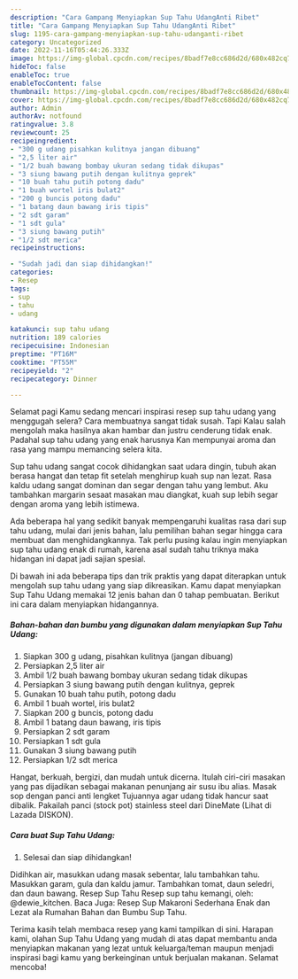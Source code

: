 ```yaml
---
description: "Cara Gampang Menyiapkan Sup Tahu UdangAnti Ribet"
title: "Cara Gampang Menyiapkan Sup Tahu UdangAnti Ribet"
slug: 1195-cara-gampang-menyiapkan-sup-tahu-udanganti-ribet
category: Uncategorized
date: 2022-11-16T05:44:26.333Z
image: https://img-global.cpcdn.com/recipes/8badf7e8cc686d2d/680x482cq70/sup-tahu-udang-foto-resep-utama.jpg
hideToc: false
enableToc: true
enableTocContent: false
thumbnail: https://img-global.cpcdn.com/recipes/8badf7e8cc686d2d/680x482cq70/sup-tahu-udang-foto-resep-utama.jpg
cover: https://img-global.cpcdn.com/recipes/8badf7e8cc686d2d/680x482cq70/sup-tahu-udang-foto-resep-utama.jpg
author: Admin
authorAv: notfound
ratingvalue: 3.8
reviewcount: 25
recipeingredient:
- "300 g udang pisahkan kulitnya jangan dibuang"
- "2,5 liter air"
- "1/2 buah bawang bombay ukuran sedang tidak dikupas"
- "3 siung bawang putih dengan kulitnya geprek"
- "10 buah tahu putih potong dadu"
- "1 buah wortel iris bulat2"
- "200 g buncis potong dadu"
- "1 batang daun bawang iris tipis"
- "2 sdt garam"
- "1 sdt gula"
- "3 siung bawang putih"
- "1/2 sdt merica"
recipeinstructions:

- "Sudah jadi dan siap dihidangkan!"
categories:
- Resep
tags:
- sup
- tahu
- udang

katakunci: sup tahu udang 
nutrition: 189 calories
recipecuisine: Indonesian
preptime: "PT16M"
cooktime: "PT55M"
recipeyield: "2"
recipecategory: Dinner

---
```



Selamat pagi Kamu sedang mencari inspirasi resep sup tahu udang yang menggugah selera? Cara membuatnya sangat tidak susah. Tapi Kalau salah mengolah maka hasilnya akan hambar dan justru cenderung tidak enak. Padahal sup tahu udang yang enak harusnya Kan mempunyai aroma dan rasa yang mampu memancing selera kita.


Sup tahu udang sangat cocok dihidangkan saat udara dingin, tubuh akan berasa hangat dan tetap fit setelah menghirup kuah sup nan lezat. Rasa kaldu udang sangat dominan dan segar dengan tahu yang lembut. Aku tambahkan margarin sesaat masakan mau diangkat, kuah sup lebih segar dengan aroma yang lebih istimewa.

Ada beberapa hal yang sedikit banyak mempengaruhi kualitas rasa dari sup tahu udang, mulai dari jenis bahan, lalu pemilihan bahan segar hingga cara membuat dan menghidangkannya. Tak perlu pusing kalau ingin menyiapkan sup tahu udang enak di rumah, karena asal sudah tahu triknya maka hidangan ini dapat jadi sajian spesial.


Di bawah ini ada beberapa tips dan trik praktis yang dapat diterapkan untuk mengolah sup tahu udang yang siap dikreasikan. Kamu dapat menyiapkan Sup Tahu Udang memakai 12 jenis bahan dan 0 tahap pembuatan. Berikut ini cara dalam menyiapkan hidangannya.

<!--inarticleads1-->

##### Bahan-bahan dan bumbu yang digunakan dalam menyiapkan Sup Tahu Udang:

1. Siapkan 300 g udang, pisahkan kulitnya (jangan dibuang)
1. Persiapkan 2,5 liter air
1. Ambil 1/2 buah bawang bombay ukuran sedang tidak dikupas
1. Persiapkan 3 siung bawang putih dengan kulitnya, geprek
1. Gunakan 10 buah tahu putih, potong dadu
1. Ambil 1 buah wortel, iris bulat2
1. Siapkan 200 g buncis, potong dadu
1. Ambil 1 batang daun bawang, iris tipis
1. Persiapkan 2 sdt garam
1. Persiapkan 1 sdt gula
1. Gunakan 3 siung bawang putih
1. Persiapkan 1/2 sdt merica


Hangat, berkuah, bergizi, dan mudah untuk dicerna. Itulah ciri-ciri masakan yang pas dijadikan sebagai makanan penunjang air susu ibu alias. Masak sop dengan panci anti lengket Tujuannya agar udang tidak hancur saat dibalik. Pakailah panci (stock pot) stainless steel dari DineMate (Lihat di Lazada DISKON). 

<!--inarticleads2-->

##### Cara buat Sup Tahu Udang:


1. Selesai dan siap dihidangkan!

Didihkan air, masukkan udang masak sebentar, lalu tambahkan tahu. Masukkan garam, gula dan kaldu jamur. Tambahkan tomat, daun seledri, dan daun bawang. Resep Sup Tahu Resep sup tahu kemangi, oleh: @dewie_kitchen. Baca Juga: Resep Sup Makaroni Sederhana Enak dan Lezat ala Rumahan Bahan dan Bumbu Sup Tahu. 

Terima kasih telah membaca resep yang kami tampilkan di sini. Harapan kami, olahan Sup Tahu Udang yang mudah di atas dapat membantu anda menyiapkan makanan yang lezat untuk keluarga/teman maupun menjadi inspirasi bagi kamu yang berkeinginan untuk berjualan makanan. Selamat mencoba!
